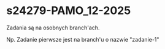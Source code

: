 # s24279-PAMO_12-2025


Zadania są na osobnych branch'ach. 

Np. Zadanie pierwsze jest na branch'u o nazwie "zadanie-1"

